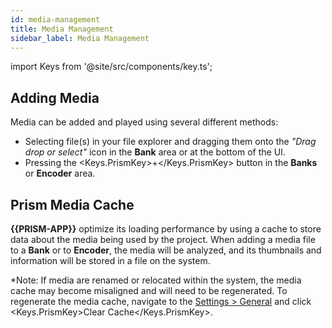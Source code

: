 ```yaml
---
id: media-management
title: Media Management
sidebar_label: Media Management
---
```


import Keys from '@site/src/components/key.ts';

## Adding Media

Media can be added and played using several different methods:

- Selecting file(s) in your file explorer and dragging them onto the *"Drag drop or select"* icon in the **Bank** area or at the bottom of the UI.
- Pressing the <Keys.PrismKey>+</Keys.PrismKey> button in the **Banks** or **Encoder** area.

## Prism Media Cache

**{{PRISM-APP}}** optimize its loading performance by using a cache to store data about the media being used by the project. When adding a media file to a **Bank** or to **Encoder**, the media will be analyzed, and its thumbnails and information will be stored in a file on the system.

*Note: If media are renamed or relocated within the system, the media cache may become misaligned and will need to be regenerated. To regenerate the media cache, navigate to the [Settings > General](../settings/settings-general.md#cache) and click <Keys.PrismKey>Clear Cache</Keys.PrismKey>.